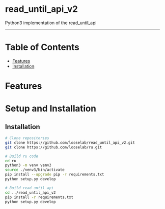 read_until_api_v2
===

Python3 implementation of the read_until_api

---

Table of Contents
===
- [Features]()
- [Installation]()

Features
===

Setup and Installation
===

Installation
------------

```bash
# Clone repositories
git clone https://github.com/looselab/read_until_api_v2.git
git clone https://github.com/looselab/ru.git

# Build ru code
cd ru
python3 -m venv venv3
source ./venv3/bin/activate
pip install --upgrade pip -r requirements.txt
python setup.py develop

# Build read until api
cd ../read_until_api_v2
pip install -r requirements.txt
python setup.py develop
```
